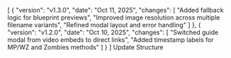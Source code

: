 [
  {
    "version": "v1.3.0",
    "date": "Oct 11, 2025",
    "changes": [
      "Added fallback logic for blueprint previews",
      "Improved image resolution across multiple filename variants",
      "Refined modal layout and error handling"
    ]
  },
  {
    "version": "v1.2.0",
    "date": "Oct 10, 2025",
    "changes": [
      "Switched guide modal from video embeds to direct links",
      "Added timestamp labels for MP/WZ and Zombies methods"
    ]
  }
]
Update Structure 